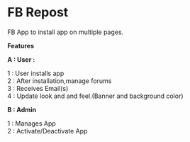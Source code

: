 FB Repost
==========

FB App to install app on multiple pages.

<b>Features</b>

<b>A : User :</b>

1 : User installs app <br />
2 : After installation,manage forums <br />
3 : Receives Email(s) <br />
4 : Update look and and feel.(Banner and background color) <br />


<b>B : Admin</b>

1 : Manages App <br />
2 : Activate/Deactivate App





